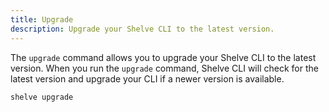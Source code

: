 ```yaml
---
title: Upgrade
description: Upgrade your Shelve CLI to the latest version.
---
```


The `upgrade` command allows you to upgrade your Shelve CLI to the latest version. When you run the `upgrade` command, Shelve CLI will check for the latest version and upgrade your CLI if a newer version is available.

```bash [terminal]
shelve upgrade
```

